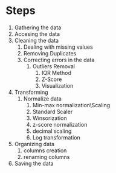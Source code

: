 # Steps

1. Gathering the data
2. Accesing the data
3. Cleaning the data
   1. Dealing with missing values
   2. Removing Duplicates
   3. Correcting errors in the data
      1. Outliers Removal
         1. IQR Method
         2. Z-Score
         3. Visualization
4. Transforming
   1. Normalize data
      1. Min-max normalization\Scaling
      2. Standard Scaler
      3. Winsorization
      4. z-score normalization
      5. decimal scaling
      6. Log transformation
5. Organizing data
   1. columns creation
   2. renaming columns
6. Saving the data
